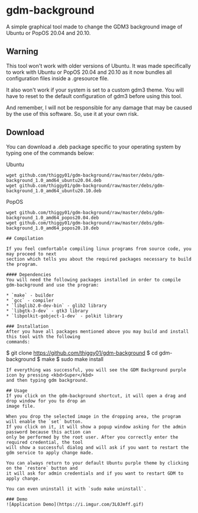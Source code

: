 # gdm-background
A simple graphical tool made to change the GDM3 background image of Ubuntu or PopOS 20.04 and 20.10.

## Warning
This tool won't work with older versions of Ubuntu. It was made specifically to work with Ubuntu or
PopOS 20.04 and 20.10 as it now bundles all configuration files inside a .gresource file.

It also won't work if your system is set to a custom gdm3 theme. You will have to reset to the default
configuration of gdm3 before using this tool.

And remember, I will not be responsible for any damage that may be caused by the use of this software.
So, use it at your own risk.

## Download
You can download a .deb package specific to your operating system by typing one of the commands below:

Ubuntu
```
wget github.com/thiggy01/gdm-background/raw/master/debs/gdm-background_1.0_amd64_ubuntu20.04.deb
wget github.com/thiggy01/gdm-background/raw/master/debs/gdm-background_1.0_amd64_ubuntu20.10.deb
```
PopOS
```
wget github.com/thiggy01/gdm-background/raw/master/debs/gdm-background_1.0_amd64_popos20.04.deb
wget github.com/thiggy01/gdm-background/raw/master/debs/gdm-background_1.0_amd64_popos20.10.deb

## Compilation

If you feel comfortable compiling linux programs from source code, you may proceed to next
section which tells you about the required packages necessary to build the program.

#### Dependencies
You will need the following packages installed in order to compile gdm-background and use the program:

* `make` - builder
* `gcc` - compiler
* `libglib2.0-dev-bin` - glib2 library
* `libgtk-3-dev` - gtk3 library
* `libpolkit-gobject-1-dev` - polkit library

### Installation
After you have all packages mentioned above you may build and install this tool with the following
commands:
```
$ git clone https://github.com/thiggy01/gdm-background
$ cd gdm-background
$ make
$ sudo make install
```
If everything was successful, you will see the GDM Background purple icon by pressing <kbd>Super</kbd>
and then typing gdm background.

## Usage
If you click on the gdm-background shortcut, it will open a drag and drop window for you to drop an
image file.

When you drop the selected image in the dropping area, the program will enable the `set` button.
If you click on it, it will show a popup window asking for the admin password because this action can
only be performed by the root user. After you correctly enter the required credential, the tool
will show a successful dialog and will ask if you want to restart the gdm service to apply change made.

You can always return to your default Ubuntu purple theme by clicking on the `restore` button and
it will ask for admin credentials and if you want to restart GDM to apply change.

You can even uninstall it with `sudo make uninstall`.

### Demo
![Application Demo](https://i.imgur.com/3L0Jmff.gif)
